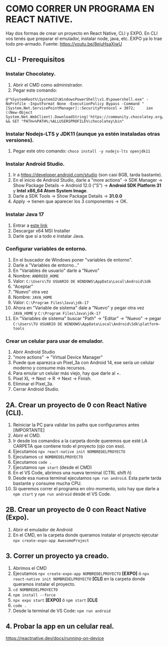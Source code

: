 # COMO CORRER UN PROGRAMA EN REACT NATIVE. 
Hay dos formas de crear un proyecto en React Native, CLI y EXPO. En CLI vos tenés que preparar el emulador, instalar node, java, etc. EXPO ya lo trae todo pre-armado.
Fuente: https://youtu.be/8ejuHsaXiwU
## CLI - Prerequisitos
### Instalar Chocolatey.
  1. Abrir el CMD como administrador.
  2. Pegar este comando:
    
    @"%SystemRoot%\System32\WindowsPowerShell\v1.0\powershell.exe" -NoProfile -InputFormat None -ExecutionPolicy Bypass -Command "[System.Net.ServicePointManager]::SecurityProtocol = 3072;     iex ((New-Object         System.Net.WebClient).DownloadString('https://community.chocolatey.org/install.ps1'))" && SET "PATH=%PATH%;%ALLUSERSPROFILE%\chocolatey\bin"
      
### Instalar Nodejs-LTS y JDK11 (aunque ya estén instaladas otras versiones).
  1. Pegar este otro comando: `choco install -y nodejs-lts openjdk11`
### Instalar Android Studio.
  1. Ir a https://developer.android.com/studio (son casi 8GB, tarda bastante).
  2. En el inicio de Android Studio, darle a "more actions" -> SDK Manager -> Show Package Details -> Android 12.0 ("S") -> **Android SDK Platform 31** y **Intel x86_64 Atom System Image**.
  3. Darle a SDK Tools -> Show Package Details -> **31.0.0**
  4. Apply -> tienen que aparecer los 3 componentes -> OK.

### Instalar Java 17
  1. Entrar a [este link](https://www.oracle.com/ar/java/technologies/downloads/#jdk17-windows)
  2. Descargar x64 MSI Installer
  3. Darle que sí a todo e instalar Java.

### Configurar variables de entorno.
  1. En el buscador de Windows poner "variables de entorno".
  2. Darle a "Variables de entorno..."
  3. En "Variables de usuario" darle a "Nuevo"
  4. Nombre: `ANDROID_HOME`
  5. Valor: `C:\Users\TU USUARIO DE WINDOWS\AppData\Local\Android\Sdk`
  6. "Aceptar"
  7. "Nuevo" otra vez
  8. Nombre: `JAVA_HOME`
  9. Valor: `C:\Program Files\Java\jdk-17`
  10. Ahora en "Variable de sistema" dale a "Nuevo" y pegar otra vez `JAVA_HOME` y `C:\Program Files\Java\jdk-17`
  11. En "Variables de sistema" buscar "Path" -> "Editar" -> "Nuevo" -> pegar `C:\Users\TU USUARIO DE WINDOWS\AppData\Local\Android\Sdk\platform-tools`


### Crear un celular para usar de emulador.
  1. Abrir Android Studio
  2. "more actions" -> "Virtual Device Manager"
  3. Puede que aparezca un Pixel_3a con Android 14, ese sería un celular moderno y consume más recursos.
  4. Para emular un celular más viejo, hay que darle al +.
  5. Pixel XL -> Next -> R -> Next -> Finish.
  6. Eliminar el Pixel_3a.
  7. Cerrar Android Studio.

## 2A. Crear un proyecto de 0 con React Native (CLI).
  1. Reiniciar la PC para validar los paths que configuramos antes [IMPORTANTE]
  2. Abrir el CMD.
  3. Ir desde los comandos a la carpeta donde queremos que esté LA CARPETA que contiene todo el proyecto (ojo con eso).
  4. Ejecutamos `npx react-native init NOMBREDELPROYECTO`
  5. Ejecutamos `cd NOMBREDELPROYECTO`
  6. Ejecutamos `code .`
  7. Ejecutamos `npm start` (desde el CMD)
  8. En el VS Code, abrimos una nueva terminal (CTRL shift ñ)
  9. Desde esa nueva terminal ejecutamos `npm run android`. Esta parte tarda bastante y consume mucha CPU.
  10. Si queremos correr el programa en otro momento, solo hay que darle a `npm start` y `npm run android` desde el VS Code.

## 2B. Crear un proyecto de 0 con React Native (Expo).
  1. Abrir el emulador de Android
  2. En el CMD, en la carpeta donde queramos instalar el proyecto ejecutar `npx create-expo-app AwesomeProject`

## 3. Correr un proyecto ya creado.
  1. Abrimos el CMD
  2. Ejecutamos `npx create-expo-app NOMBREDELPROYECTO` **[EXPO]** ó `npx react-native init NOMBREDELPROYECTO` **[CLI]** en la carpeta donde queramos instalar el proyecto.
  3. `cd NOMBREDELPROYECTO`
  4. `npm install --force`
  5. `npx expo start` **[EXPO]** ó `npm start` **[CLI]**
  6. `code .`
  7. Desde la terminal de VS Code: `npm run android`
    

## 4. Probar la app en un celular real.
https://reactnative.dev/docs/running-on-device

